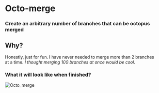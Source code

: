 # Octo-merge
### Create an arbitrary number of branches that can be octopus merged

## Why?

Honestly, just for fun. I have never needed to merge more than 2 branches at a time. 
*I thought merging 100 branches at once would be cool*. 

### What it will look like when finished?

![Octo_merge](http://i.imgur.com/tbPwueq.png)




